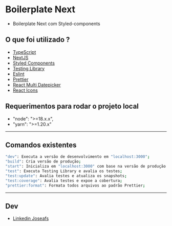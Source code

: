 # Boilerplate Next

- Boilerplate Next com Styled-components

## O que foi utilizado ?

- [TypeScript](https://www.typescriptlang.org/)
- [NextJS](https://nextjs.org/)
- [Styled Components](https://styled-components.com/)
- [Testing Library](https://testing-library.com/)
- [Eslint](https://eslint.org/)
- [Prettier](https://prettier.io/)
- [React Multi Datepicker](https://www.npmjs.com/package/react-multi-date-picker)
- [React Icons](https://react-icons.github.io/react-icons)

## Requerimentos para rodar o projeto local

- "node": ">=18.x.x",
- "yarn": ">=1.20.x"

---

## Comandos existentes

```bash
"dev": Executa a versão de desenvolvimento em "localhost:3000";
"build": Cria versão de produção;
"start": Inicializa em "localhost:3000" com base na versão de produção existente;
"test": Executa Testing Library e avalia os testes;
"test:update": Avalia testes e atualiza os snapshots;
"test:coverage": Avalia testes e expoe a cobertura;
"prettier:format": Formata todos arquivos ao padrão Prettier;
```

---

## Dev

- [Linkedin Joseafs](https://www.linkedin.com/in/i-joseafs/)
